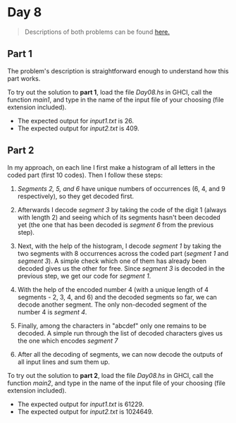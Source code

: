 ﻿# Day 8
>Descriptions of both problems can be found [here.](https://adventofcode.com/2021/day/8)

## Part 1
The problem's description is straightforward enough to understand how this part works.

To try out the solution to **part 1**, load the file *Day08.hs* in GHCI, call the function *main1*, and type in the name of the input file of your choosing (file extension included). 
* The expected output for *input1.txt* is 26.
* The expected output for *input2.txt* is 409.

## Part 2

In my approach, on each line I first make a histogram of all letters in the coded part (first 10 codes). Then I follow these steps:
1. *Segments 2, 5, and 6* have unique numbers of occurrences (6, 4, and 9 respectively), so they get decoded first. 

2.  Afterwards I decode *segment 3* by taking the code of the digit 1 (always with length 2) and seeing which of its segments hasn't been decoded yet (the one that has been decoded is *segment 6* from the previous step).
3. Next, with the help of the histogram, I decode *segment 1* by taking the two segments with 8 occurrences across the coded part (*segment 1* and *segment 3*). A simple check which one of them has already been decoded gives us the other for free. Since *segment 3* is decoded in the previous step, we get our code for *segment 1*.

4. With the help of the encoded number 4 (with a unique length of 4 segments - 2, 3, 4, and 6) and the decoded segments so far, we can decode another segment. The only non-decoded segment of the number 4 is *segment 4*. 

5. Finally, among the characters in "abcdef" only one remains to be decoded. A simple run through the list of decoded characters gives us the one which encodes *segment 7*

6. After all the decoding of segments, we can now decode the outputs of all input lines and sum them up.

To try out the solution to **part 2**, load the file *Day08.hs* in GHCI, call the function *main2*, and type in the name of the input file of your choosing (file extension included). 
* The expected output for *input1.txt* is 61229.
* The expected output for *input2.txt* is 1024649.
